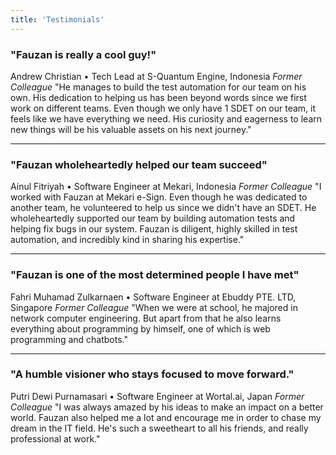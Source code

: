```yaml
---
title: 'Testimonials'
---
```

### "Fauzan is really a cool guy!"
Andrew Christian • Tech Lead at S-Quantum Engine, Indonesia
*Former Colleague*
"He manages to build the test automation for our team on his own. His dedication to helping us has been beyond words since we first work on different teams. Even though we only have 1 SDET on our team, it feels like we have everything we need. His curiosity and eagerness to learn new things will be his valuable assets on his next journey."

---
### "Fauzan wholeheartedly helped our team succeed"
Ainul Fitriyah • Software Engineer at Mekari, Indonesia
*Former Colleague*
"I worked with Fauzan at Mekari e-Sign. Even though he was dedicated to another team, he volunteered to help us since we didn't have an SDET. He wholeheartedly supported our team by building automation tests and helping fix bugs in our system. Fauzan is diligent, highly skilled in test automation, and incredibly kind in sharing his expertise."

---
### "Fauzan is one of the most determined people I have met"
Fahri Muhamad Zulkarnaen • Software Engineer at Ebuddy PTE. LTD, Singapore
*Former Colleague*
"When we were at school, he majored in network computer engineering. But apart from that he also learns everything about programming by himself, one of which is web programming and chatbots."

---

### "A humble visioner who stays focused to move forward."
Putri Dewi Purnamasari • Software Engineer at Wortal.ai, Japan
*Former Colleague*
"I was always amazed by his ideas to make an impact on a better world. Fauzan also helped me a lot and encourage me in order to chase my dream in the IT field. He's such a sweetheart to all his friends, and really professional at work."
